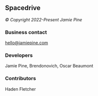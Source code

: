 ## Spacedrive

_&copy; Copyright 2022-Present Jamie Pine_

### Business contact

hello@jamiepine.com

### Developers

Jamie Pine, Brendonovich, Oscar Beaumont

### Contributors

Haden Fletcher
